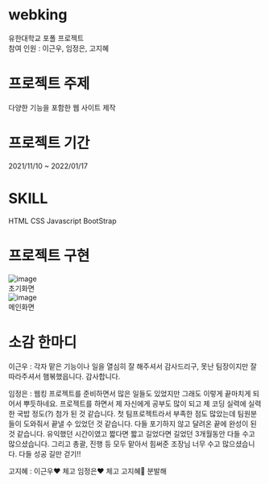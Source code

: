 # webking
유한대학교 포폴 프로젝트  
참여 인원 : 이근우, 임정은, 고지혜  

# 프로젝트 주제
다양한 기능을 포함한 웹 사이트 제작  

# 프로젝트 기간
2021/11/10 ~ 2022/01/17  

# SKILL
HTML CSS Javascript BootStrap  

# 프로젝트 구현
![image](https://user-images.githubusercontent.com/67493361/149771184-f110d9cb-04eb-4d0f-a4ab-050d761ae6f8.png)  
초기화면  
![image](https://user-images.githubusercontent.com/67493361/149771261-6b5561eb-0cd6-4602-a6b8-8fd25ad154ae.png)  
메인화면  
# 소감 한마디
이근우 : 각자 맡은 기능이나 일을 열심히 잘 해주셔서 감사드리구, 못난 팀장이지만 잘 따라주셔서 햄볶했읍니다. 감사합니다.  

임정은 : 웹킹 프로젝트를 준비하면서 많은 일들도 있었지만 그래도 이렇게 끝마치게 되어서 뿌듯하네요. 프로젝트를 하면서 제 자신에게 공부도 많이 되고 제 코딩 실력에 실력 한 국밥 정도(?) 첨가 된 것 같습니다.  첫 팀프로젝트라서 부족한 점도 많았는데 팀원분들이 도와줘서 끝낼 수 있었던 것 같습니다. 다들 포기하지 않고 달려온 끝에 완성이 된 것 같습니다. 유익했던 시간이였고 짧다면 짧고 길었다면 길었던 3개월동안 다들 수고 많으셨습니다. 그리고  총괄, 진행 등 모두 맡아서 힘써준 조장님 너무 수고 많으셨습니다. 다들 성공 길만 걷기!!  

고지혜 : 이근우❤ 체고 임정은❤️ 체고 고지혜💢 분발해  
